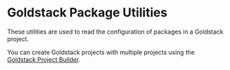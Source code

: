 # Goldstack Package Utilities

These utilities are used to read the configuration of packages in a Goldstack project.

You can create Goldstack projects with multiple projects using the [Goldstack Project Builder](https://goldstack.party/build).